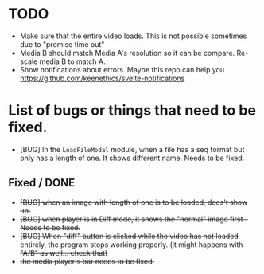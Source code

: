 # TODO

- Make sure that the entire video loads. This is not possible sometimes due to "promise time out"
- Media B should match Media A's resolution so it can be compare. Re-scale media B to match A.
- Show notifications about errors. Maybe this repo can help you https://github.com/keenethics/svelte-notifications

# List of bugs or things that need to be fixed.

- [BUG] In the `LoadFileModal` module, when a file has a seq format but only has a length of one. It shows different name. Needs to be fixed.

## Fixed / DONE

- ~~[BUG] when an image with length of one is to be loaded, does't show up.~~
- ~~[BUG] when player is in Diff mode, it shows the "normal" image first - Needs to be fixed.~~
- ~~[BUG] When "diff" button is clicked while the video has not loaded entirely, the program stops working properly. (it might happens with "A/B" as well... check that)~~
- ~~the media player's bar needs to be fixed.~~